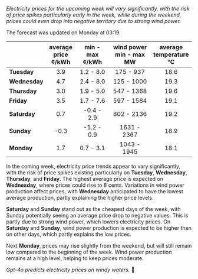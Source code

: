 *Electricity prices for the upcoming week will vary significantly, with the risk of price spikes particularly early in the week, while during the weekend, prices could even drop into negative territory due to strong wind power.*

The forecast was updated on Monday at 03:19.

|             | average<br>price<br>¢/kWh | min - max<br>¢/kWh | wind power<br>min - max<br>MW | average<br>temperature<br>°C |
|:------------|:----------------:|:----------------:|:-------------:|:-------------:|
| **Tuesday** | 3.9              | 1.2 - 8.0        | 175 - 937     | 18.6          |
| **Wednesday** | 4.7          | 2.4 - 8.0        | 125 - 1000    | 19.3          |
| **Thursday** | 3.0              | 1.9 - 5.0        | 547 - 1368    | 19.6          |
| **Friday** | 3.5            | 1.7 - 7.6        | 597 - 1584    | 19.1          |
| **Saturday** | 0.7             | -0.4 - 2.9       | 802 - 2136    | 19.2          |
| **Sunday** | -0.3           | -1.2 - 0.9       | 1631 - 2367   | 18.9          |
| **Monday** | 1.7            | 0.7 - 3.1        | 1043 - 1945   | 18.1          |

In the coming week, electricity price trends appear to vary significantly, with the risk of price spikes existing particularly on **Tuesday**, **Wednesday**, **Thursday**, and **Friday**. The highest average price is expected on **Wednesday**, where prices could rise to 8 cents. Variations in wind power production affect prices, with **Wednesday** anticipated to have the lowest average production, partly explaining the higher price levels.

**Saturday** and **Sunday** stand out as the cheapest days of the week, with Sunday potentially seeing an average price drop to negative values. This is partly due to strong wind power, which lowers electricity prices. On **Saturday** and **Sunday**, wind power production is expected to be higher than on other days, which partly explains the low prices.

Next **Monday**, prices may rise slightly from the weekend, but will still remain low compared to the beginning of the week. Wind power production remains at a high level, helping to keep prices moderate.

*Gpt-4o predicts electricity prices on windy waters.* 🌊
